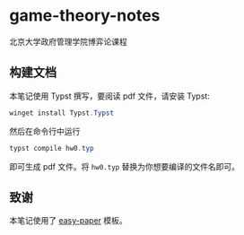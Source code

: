 # game-theory-notes

北京大学政府管理学院博弈论课程

## 构建文档

本笔记使用 Typst 撰写，要阅读 pdf 文件，请安装 Typst:
```powershell
winget install Typst.Typst
```
然后在命令行中运行
```powershell
typst compile hw0.typ
```
即可生成 pdf 文件。将 `hw0.typ` 替换为你想要编译的文件名即可。

## 致谢

本笔记使用了 [easy-paper](https://github.com/Dawnfz-Lenfeng/easy-paper) 模板。
